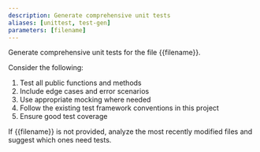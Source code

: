 ```yaml
---
description: Generate comprehensive unit tests
aliases: [unittest, test-gen]
parameters: [filename]
---
```


Generate comprehensive unit tests for the file {{filename}}.

Consider the following:

1. Test all public functions and methods
2. Include edge cases and error scenarios
3. Use appropriate mocking where needed
4. Follow the existing test framework conventions in this project
5. Ensure good test coverage

If {{filename}} is not provided, analyze the most recently modified files and suggest which ones need tests.
